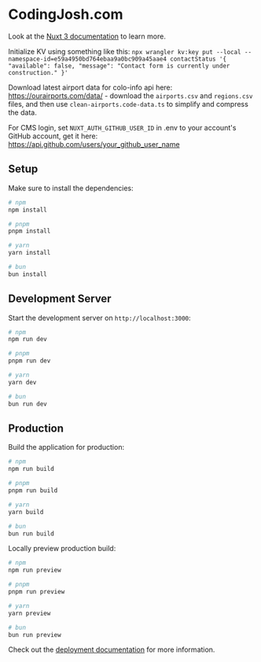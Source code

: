 # CodingJosh.com

Look at the [Nuxt 3 documentation](https://nuxt.com/docs/getting-started/introduction) to learn more.

Initialize KV using something like this: `npx wrangler kv:key put --local --namespace-id=e59a4950bd764ebaa9a0bc909a45aae4 contactStatus '{ "available": false, "message": "Contact form is currently under construction." }'`

Download latest airport data for colo-info api here: https://ourairports.com/data/ - download the `airports.csv` and `regions.csv` files, and then use `clean-airports.code-data.ts` to simplify and compress the data.

For CMS login, set `NUXT_AUTH_GITHUB_USER_ID` in .env to your account's GitHub account, get it here: https://api.github.com/users/your_github_user_name

## Setup

Make sure to install the dependencies:

```bash
# npm
npm install

# pnpm
pnpm install

# yarn
yarn install

# bun
bun install
```

## Development Server

Start the development server on `http://localhost:3000`:

```bash
# npm
npm run dev

# pnpm
pnpm run dev

# yarn
yarn dev

# bun
bun run dev
```

## Production

Build the application for production:

```bash
# npm
npm run build

# pnpm
pnpm run build

# yarn
yarn build

# bun
bun run build
```

Locally preview production build:

```bash
# npm
npm run preview

# pnpm
pnpm run preview

# yarn
yarn preview

# bun
bun run preview
```

Check out the [deployment documentation](https://nuxt.com/docs/getting-started/deployment) for more information.
